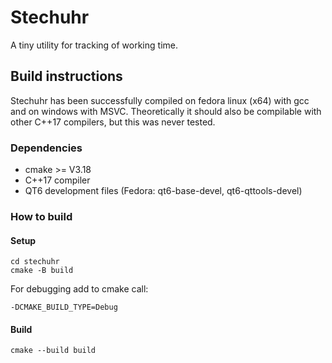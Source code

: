# Stechuhr

A tiny utility for tracking of working time.

## Build instructions
Stechuhr has been successfully compiled on fedora linux (x64) with gcc and on windows with MSVC.
Theoretically it should also be compilable with other C++17 compilers, but this was never tested.

### Dependencies
* cmake >= V3.18
* C++17 compiler
* QT6 development files (Fedora: qt6-base-devel, qt6-qttools-devel)

### How to build
#### Setup

    cd stechuhr
    cmake -B build

For debugging add to cmake call:

    -DCMAKE_BUILD_TYPE=Debug

#### Build

    cmake --build build

